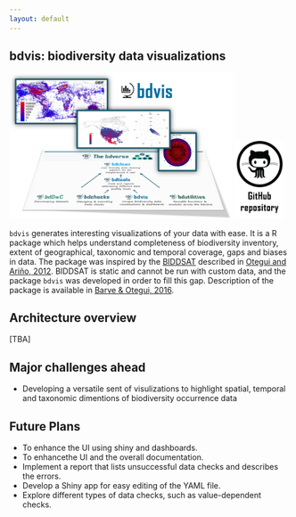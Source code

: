 ```yaml
---
layout: default
---
```

## bdvis: biodiversity data visualizations 

<img src="assets/images/bdvis_bdverse.png" alt="bdchecks in the bdverse" width="400"/>
<a href="https://github.com/bd-R/bdvis" target="_blank"><img src="assets/images/github_repo.png" alt="bdvis GitHub repository" title= "Open bdvis repository" width="90"/></a>



`bdvis` generates interesting visualizations  of your data with ease. It is a R package which helps understand completeness of biodiversity inventory, extent of geographical, taxonomic and temporal coverage, gaps and biases in data. The package was inspired by the <a href="http://www.unav.es/unzyec/mzna/biddsat/" target="_blank">BIDDSAT</a> described in <a href="https://academic.oup.com/bioinformatics/article/28/16/2207/325294" target="_blank">Otegui and Ariño, 2012</a>. BIDDSAT is static and cannot be run with custom data, and the package `bdvis` was developed in order to fill this gap. Description of the package is available in <a href="https://academic.oup.com/bioinformatics/article/32/19/3049/2196391" target="_blank">Barve & Otegui, 2016</a>.


## Architecture overview
[TBA]


## Major challenges ahead

* Developing a versatile sent of visulizations to highlight spatial, temporal and taxonomic dimentions of biodiversity occurrence data 


## Future Plans

* To enhance the UI using shiny and dashboards.
* To enhancethe UI and the overall documentation.
* Implement a report that lists unsuccessful data checks and describes the errors. 
* Develop a Shiny app for easy editing of the YAML file.
* Explore different types of data checks, such as value-dependent checks.






